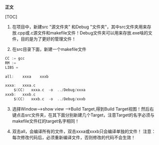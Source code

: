**正文**

[TOC]

1. 在项目中，新建src "源文件夹" 和Debug "文件夹"，其中src文件夹用来存放.cpp或.c源文件和makefile文件！Debug文件夹可以用来存放.exe啥的文件，目的是为了更好的管理文件！

2. 在src目录下面，新建一个makefile文件
```c
CC := gcc
RM := 
LIBS =
 
all:	xxxa    xxxb
 
xxxa:	xxxa.c
	$(CC)	xxxa.c	-o	../Debug/xxxa 
xxxb:	xxxb.c	
	$(CC)	xxxb.c	-o	../Debug/xxxb 
```


3. 选择Window-->show view -->Build Target,得到Build Target视图！然后右键点击src文件夹，在其下面分别新建几个Target，注意Target的名字必须与makefile文件红的target名字相同！


4. 双击all，会编译所有的文件，双击xxxa或xxxb只会编译单独的文件！ 注意：每次修改代码后，必须重新编译文件，否则修改的代码不会生效！
